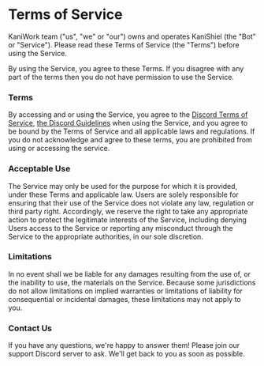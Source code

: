 # Terms of Service
KaniWork team ("us", "we" or "our") owns and operates KaniShiel (the "Bot" or "Service"). Please read these Terms of Service (the "Terms") before using the Service.

By using the Service, you agree to these Terms. If you disagree with any part of the terms then you do not have permission to use the Service.

### Terms
By accessing and or using the Service, you agree to the [Discord Terms of Service](https://discord.com/terms), [the Discord Guidelines](https://discord.com/guidelines) when using the Service, and you agree to be bound by the Terms of Service and all applicable laws and regulations. If you do not acknowledge and agree to these terms, you are prohibited from using or accessing the service.

### Acceptable Use
The Service may only be used for the purpose for which it is provided, under these Terms and applicable law. Users are solely responsible for ensuring that their use of the Service does not violate any law, regulation or third party right. Accordingly, we reserve the right to take any appropriate action to protect the legitimate interests of the Service, including denying Users access to the Service or reporting any misconduct through the Service to the appropriate authorities, in our sole discretion.

### Limitations
In no event shall we be liable for any damages resulting from the use of, or the inability to use, the materials on the Service. Because some jurisdictions do not allow limitations on implied warranties or limitations of liability for consequential or incidental damages, these limitations may not apply to you.

### Contact Us
If you have any questions, we're happy to answer them! Please join our support Discord server to ask. We'll get back to you as soon as possible.
